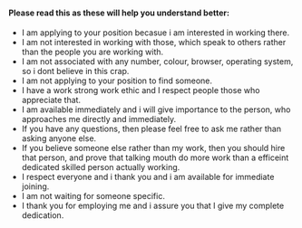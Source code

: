 #### Please read this as these will help you understand better:
- I am applying to your position becasue i am interested in working there.
- I am not interested in working with those, which speak to others rather than the people you are working with.
- I am not associated with any number, colour, browser, operating system, so i dont believe in this crap.
- I am not applying to your position to find someone.
- I have a work strong work ethic and I respect people those who appreciate that.
- I am available immediately and i will give importance to the person, who approaches me directly and immediately.
- If you have any questions, then please feel free to ask me rather than asking anyone else.
- If you believe someone else rather than my work, then you should hire that person, and prove that talking mouth do more work than a efficeint dedicated skilled person actually working.
- I respect everyone and i thank you and i am available for immediate joining.
- I am not waiting for someone specific.
- I thank you for employing me and i assure you that I give my complete dedication. 
